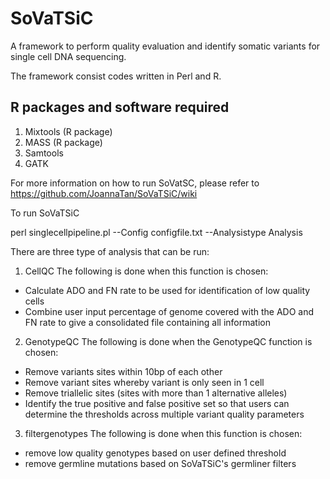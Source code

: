 # SoVaTSiC

A framework to perform quality evaluation and identify somatic variants for single cell DNA sequencing. 

The framework consist codes written in Perl and R.

## R packages and software required
1. Mixtools (R package)
2. MASS (R package)
3. Samtools
4. GATK

For more information on how to run SoVatSC, please refer to https://github.com/JoannaTan/SoVaTSiC/wiki

To run SoVaTSiC

perl singlecellpipeline.pl --Config configfile.txt --Analysistype Analysis

There are three type of analysis that can be run:
1. CellQC 
The following is done when this function is chosen:
- Calculate ADO and FN rate to be used for identification of low quality cells
- Combine user input percentage of genome covered with the ADO and FN rate to give a consolidated file containing all information

2. GenotypeQC
The following is done when the GenotypeQC function is chosen:
- Remove variants sites within 10bp of each other
- Remove variant sites whereby variant is only seen in 1 cell
- Remove triallelic sites (sites with more than 1 alternative alleles)
- Identify the true positive and false positive set so that users can determine the thresholds across multiple variant quality parameters

3. filtergenotypes 
The following is done when this function is chosen:
- remove low quality genotypes based on user defined threshold
- remove germline mutations based on SoVaTSiC's germliner filters















 



